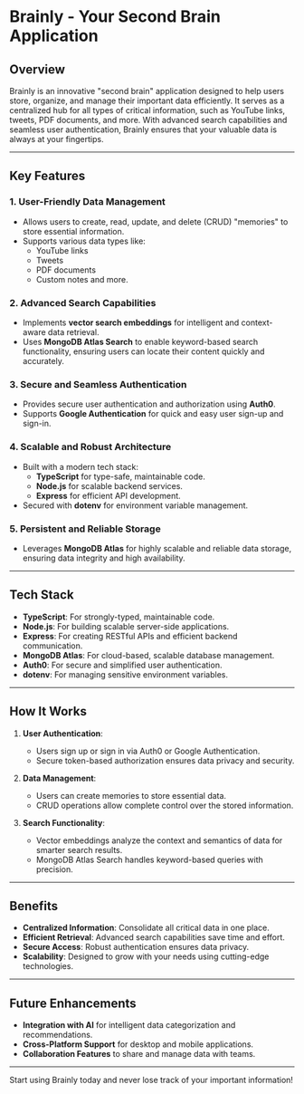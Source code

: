 # Brainly - Your Second Brain Application

## Overview
Brainly is an innovative "second brain" application designed to help users store, organize, and manage their important data efficiently. It serves as a centralized hub for all types of critical information, such as YouTube links, tweets, PDF documents, and more. With advanced search capabilities and seamless user authentication, Brainly ensures that your valuable data is always at your fingertips.

---

## Key Features

### 1. **User-Friendly Data Management**
- Allows users to create, read, update, and delete (CRUD) "memories" to store essential information.
- Supports various data types like:
  - YouTube links
  - Tweets
  - PDF documents
  - Custom notes and more.

### 2. **Advanced Search Capabilities**
- Implements **vector search embeddings** for intelligent and context-aware data retrieval.
- Uses **MongoDB Atlas Search** to enable keyword-based search functionality, ensuring users can locate their content quickly and accurately.

### 3. **Secure and Seamless Authentication**
- Provides secure user authentication and authorization using **Auth0**.
- Supports **Google Authentication** for quick and easy user sign-up and sign-in.

### 4. **Scalable and Robust Architecture**
- Built with a modern tech stack:
  - **TypeScript** for type-safe, maintainable code.
  - **Node.js** for scalable backend services.
  - **Express** for efficient API development.
- Secured with **dotenv** for environment variable management.

### 5. **Persistent and Reliable Storage**
- Leverages **MongoDB Atlas** for highly scalable and reliable data storage, ensuring data integrity and high availability.

---

## Tech Stack
- **TypeScript**: For strongly-typed, maintainable code.
- **Node.js**: For building scalable server-side applications.
- **Express**: For creating RESTful APIs and efficient backend communication.
- **MongoDB Atlas**: For cloud-based, scalable database management.
- **Auth0**: For secure and simplified user authentication.
- **dotenv**: For managing sensitive environment variables.

---

## How It Works
1. **User Authentication**:
   - Users sign up or sign in via Auth0 or Google Authentication.
   - Secure token-based authorization ensures data privacy and security.

2. **Data Management**:
   - Users can create memories to store essential data.
   - CRUD operations allow complete control over the stored information.

3. **Search Functionality**:
   - Vector embeddings analyze the context and semantics of data for smarter search results.
   - MongoDB Atlas Search handles keyword-based queries with precision.

---

## Benefits
- **Centralized Information**: Consolidate all critical data in one place.
- **Efficient Retrieval**: Advanced search capabilities save time and effort.
- **Secure Access**: Robust authentication ensures data privacy.
- **Scalability**: Designed to grow with your needs using cutting-edge technologies.

---

## Future Enhancements
- **Integration with AI** for intelligent data categorization and recommendations.
- **Cross-Platform Support** for desktop and mobile applications.
- **Collaboration Features** to share and manage data with teams.

---

Start using Brainly today and never lose track of your important information!
